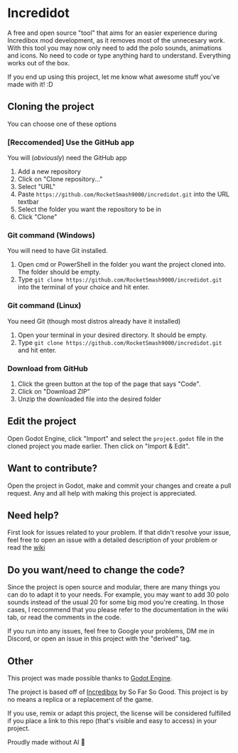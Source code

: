 # Incredidot
A free and open source "tool" that aims for an easier experience during Incredibox mod development, as it removes most of the unnecesary work. With this tool you may now only need to add the polo sounds, animations and icons. No need to code or type anything hard to understand. Everything works out of the box.

If you end up using this project, let me know what awesome stuff you've made with it! :D

## Cloning the project
You can choose one of these options

### [Reccomended] Use the GitHub app
You will (*obviously*) need the GitHub app
 1. Add a new repository
 2. Click on "Clone repository..."
 3. Select "URL"
 4. Paste `https://github.com/RocketSmash9000/incredidot.git` into the URL textbar
 5. Select the folder you want the repository to be in
 6. Click "Clone"

### Git command (Windows)
You will need to have Git installed.
 1. Open cmd or PowerShell in the folder you want the project cloned into. The folder should be empty.
 2. Type `git clone https://github.com/RocketSmash9000/incredidot.git` into the terminal of your choice and hit enter.

### Git command (Linux)
You need Git (though most distros already have it installed)
 1. Open your terminal in your desired directory. It should be empty.
 2. Type `git clone https://github.com/RocketSmash9000/incredidot.git` and hit enter.

### Download from GitHub
 1. Click the green button at the top of the page that says "Code".
 2. Click on "Download ZIP"
 3. Unzip the downloaded file into the desired folder

## Edit the project
Open Godot Engine, click "Import" and select the `project.godot` file in the cloned project you made earlier. Then click on "Import & Edit".

## Want to contribute?
Open the project in Godot, make and commit your changes and create a pull request. Any and all help with making this project is appreciated.

## Need help?
First look for issues related to your problem. If that didn't resolve your issue, feel free to open an issue with a detailed description of your problem or read the [wiki](https://github.com/RocketSmash9000/incredidot/wiki)

## Do you want/need to change the code?
Since the project is open source and modular, there are many things you can do to adapt it to your needs. For example, you may want to add 30 polo sounds instead of the usual 20 for some big mod you're creating. In those cases, I reccommend that you please refer to the documentation in the wiki tab, or read the comments in the code.

If you run into any issues, feel free to Google your problems, DM me in Discord, or open an issue in this project with the "derived" tag.

## Other
This project was made possible thanks to [Godot Engine](https://godotengine.org/license/).

The project is based off of [Incredibox](https://www.incredibox.com/) by So Far So Good. This project is by no means a replica or a replacement of the game.

If you use, remix or adapt this project, the license will be considered fulfilled if you place a link to this repo (that's visible and easy to access) in your project.

Proudly made without AI 😤
